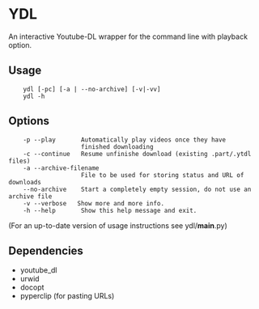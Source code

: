 # YDL

An interactive Youtube-DL wrapper for the command line with playback option.

## Usage
        ydl [-pc] [-a | --no-archive] [-v|-vv]
        ydl -h

## Options
        -p --play       Automatically play videos once they have
                        finished downloading
        -c --continue   Resume unfinishe download (existing .part/.ytdl files)
        -a --archive-filename
                        File to be used for storing status and URL of downloads
        --no-archive    Start a completely empty session, do not use an archive file
        -v --verbose   Show more and more info.
        -h --help       Show this help message and exit.
(For an up-to-date version of usage instructions see ydl/__main__.py)

## Dependencies

* youtube_dl
* urwid
* docopt
* pyperclip (for pasting URLs)
